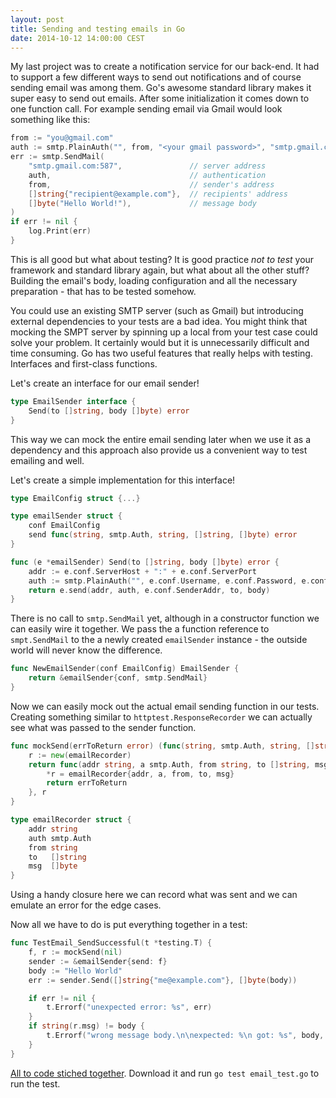 ```yaml
---
layout: post
title: Sending and testing emails in Go
date: 2014-10-12 14:00:00 CEST
---
```


My last project was to create a notification service for our back-end. It had to
support a few different ways to send out notifications and of course sending
email was among them. Go's awesome standard library makes it super easy to send
out emails. After some initialization it comes down to one function call. For
example sending email via Gmail would look something like this:

~~~go
from := "you@gmail.com"
auth := smtp.PlainAuth("", from, "<your gmail password>", "smtp.gmail.com")
err := smtp.SendMail(
    "smtp.gmail.com:587",               // server address
    auth,                               // authentication
    from,                               // sender's address
    []string{"recipient@example.com"},  // recipients' address
    []byte("Hello World!"),             // message body
)
if err != nil {
    log.Print(err)
}
~~~

This is all good but what about testing? It is good practice _not to test_ your
framework and standard library again, but what about all the other stuff?
Building the email's body, loading configuration and all the necessary
preparation - that has to be tested somehow.

You could use an existing SMTP server (such as Gmail) but introducing external
dependencies to your tests are a bad idea. You might think that mocking the SMPT
server by spinning up a local from your test case could solve your problem. It
certainly would but it is unnecessarily difficult and time consuming. Go has two
useful features that really helps with testing. Interfaces and first-class
functions.

Let's create an interface for our email sender!

~~~go
type EmailSender interface {
    Send(to []string, body []byte) error
}
~~~

This way we can mock the entire email sending later when we use it as a
dependency and this approach also provide us a convenient way to test emailing
and well.

Let's create a simple implementation for this interface!

~~~go
type EmailConfig struct {...}

type emailSender struct {
    conf EmailConfig
    send func(string, smtp.Auth, string, []string, []byte) error
}

func (e *emailSender) Send(to []string, body []byte) error {
    addr := e.conf.ServerHost + ":" + e.conf.ServerPort
    auth := smtp.PlainAuth("", e.conf.Username, e.conf.Password, e.conf.ServerHost)
    return e.send(addr, auth, e.conf.SenderAddr, to, body)
}
~~~

There is no call to `smtp.SendMail` yet, although in a constructor function we
can easily wire it together. We pass the a function reference to `smpt.SendMail`
to the a newly created `emailSender` instance - the outside world will never
know the difference.

~~~go
func NewEmailSender(conf EmailConfig) EmailSender {
    return &emailSender{conf, smtp.SendMail}
}
~~~

Now we can easily mock out the actual email sending function in our tests.
Creating something similar to `httptest.ResponseRecorder` we can actually see
what was passed to the sender function.

~~~go
func mockSend(errToReturn error) (func(string, smtp.Auth, string, []string, []byte) error, *emailRecorder) {
    r := new(emailRecorder)
    return func(addr string, a smtp.Auth, from string, to []string, msg []byte) error {
        *r = emailRecorder{addr, a, from, to, msg}
        return errToReturn
    }, r
}

type emailRecorder struct {
    addr string
    auth smtp.Auth
    from string
    to   []string
    msg  []byte
}
~~~

Using a handy closure here we can record what was sent and we can emulate an
error for the edge cases.

Now all we have to do is put everything together in a test:

~~~go
func TestEmail_SendSuccessful(t *testing.T) {
    f, r := mockSend(nil)
    sender := &emailSender{send: f}
    body := "Hello World"
    err := sender.Send([]string{"me@example.com"}, []byte(body))

    if err != nil {
        t.Errorf("unexpected error: %s", err)
    }
    if string(r.msg) != body {
        t.Errorf("wrong message body.\n\nexpected: %\n got: %s", body, r.msg)
    }
}
~~~

[All to code stiched together](https://gist.github.com/tmichel/a57bd4033db3e90f5516).
Download it and run `go test email_test.go` to run the test.
